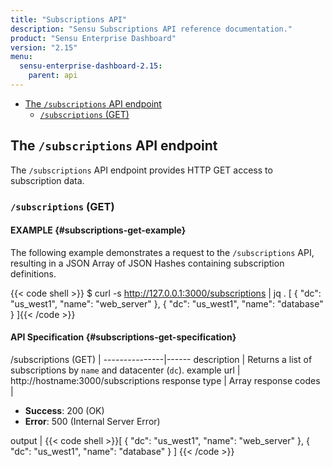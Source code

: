 ```yaml
---
title: "Subscriptions API"
description: "Sensu Subscriptions API reference documentation."
product: "Sensu Enterprise Dashboard"
version: "2.15"
menu:
  sensu-enterprise-dashboard-2.15:
    parent: api
---
```


- [The `/subscriptions` API endpoint](#the-subscriptions-api-endpoint)
  - [`/subscriptions` (GET)](#subscriptions-get)

## The `/subscriptions` API endpoint

The `/subscriptions` API endpoint provides HTTP GET access to subscription
data.

### `/subscriptions` (GET)

#### EXAMPLE {#subscriptions-get-example}

The following example demonstrates a request to the `/subscriptions` API, resulting in
a JSON Array of JSON Hashes containing subscription definitions.

{{< code shell >}}
$ curl -s http://127.0.0.1:3000/subscriptions | jq .
[
  {
    "dc": "us_west1",
    "name": "web_server"
  },
  {
    "dc": "us_west1",
    "name": "database"
  }
]{{< /code >}}

#### API Specification {#subscriptions-get-specification}

/subscriptions (GET)  | 
---------------|------
description    | Returns a list of subscriptions by `name` and datacenter (`dc`).
example url    | http://hostname:3000/subscriptions
response type  | Array
response codes | <ul><li>**Success**: 200 (OK)</li><li>**Error**: 500 (Internal Server Error)</li></ul>
output         | {{< code shell >}}[
  {
    "dc": "us_west1",
    "name": "web_server"
  },
  {
    "dc": "us_west1",
    "name": "database"
  }
]
{{< /code >}}
